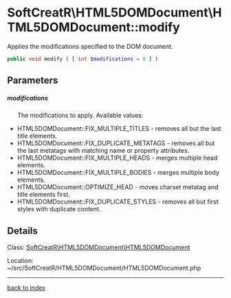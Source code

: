 # SoftCreatR\HTML5DOMDocument\HTML5DOMDocument::modify

Applies the modifications specified to the DOM document.

```php
public void modify ( [ int $modifications = 0 ] )
```

## Parameters

##### modifications

&nbsp;&nbsp;&nbsp;&nbsp;&nbsp;&nbsp;The modifications to apply. Available values:
- HTML5DOMDocument::FIX_MULTIPLE_TITLES - removes all but the last title elements.
- HTML5DOMDocument::FIX_DUPLICATE_METATAGS - removes all but the last metatags with matching name or property attributes.
- HTML5DOMDocument::FIX_MULTIPLE_HEADS - merges multiple head elements.
- HTML5DOMDocument::FIX_MULTIPLE_BODIES - merges multiple body elements.
- HTML5DOMDocument::OPTIMIZE_HEAD - moves charset metatag and title elements first.
- HTML5DOMDocument::FIX_DUPLICATE_STYLES - removes all but first styles with duplicate content.

## Details

Class: [SoftCreatR\HTML5DOMDocument\HTML5DOMDocument](softcreatr.html5domdocument.html5domdocument.class.md)

Location: ~/src/SoftCreatR/HTML5DOMDocument/HTML5DOMDocument.php

---

[back to index](index.md)

